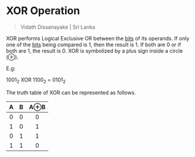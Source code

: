 # XOR Operation

> Vidath Dissanayake | Sri Lanka

XOR performs Logical Exclusive OR between the [bits](../../../network/reference%20models/OSI%20Model/PDU/bit.md) of its operands. If only one of the [bits](../../../network/reference%20models/OSI%20Model/PDU/bit.md) being compared is 1, then the result is 1. If both are 0 or if both are 1, the result is 0. XOR is symbolized by a plus sign inside a circle (⊕).

E.g:

$1001_2$ XOR $1100_2$ = $0101_2$

The truth table of XOR can be represented as follows.

|  A  |  B  | A⊕B |
| :-: | :-: | :-: |
|  0  |  0  |  0  |
|  1  |  0  |  1  |
|  0  |  1  |  1  |
|  1  |  1  |  0  |